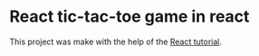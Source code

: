# React tic-tac-toe game in react

This project was make with the help of the [React tutorial](https://react.dev/learn/tutorial-tic-tac-toe).
